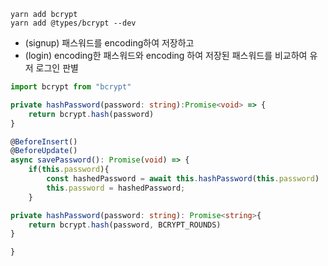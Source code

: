 ```
yarn add bcrypt
yarn add @types/bcrypt --dev
```
- (signup) 패스워드를 encoding하여 저장하고 
- (login) encoding한 패스워드와 encoding 하여 저장된 패스워드를 비교하여 유저 로그인 판별

```typescript
import bcrypt from "bcrypt"

private hashPassword(password: string):Promise<void> => {
	return bcrypt.hash(password)
}

@BeforeInsert()
@BeforeUpdate()
async savePassword(): Promise(void) => {
	if(this.password){
		const hashedPassword = await this.hashPassword(this.password)
		this.password = hashedPassword;
	}

private hashPassword(password: string): Promise<string>{
	return bcrypt.hash(password, BCRYPT_ROUNDS)
}

}
```
<!--stackedit_data:
eyJoaXN0b3J5IjpbNjU0ODU0Njg0LDIyOTM1OTUxMSwxNTgwMD
E0MjE5LDE1OTkyNjUxNjZdfQ==
-->